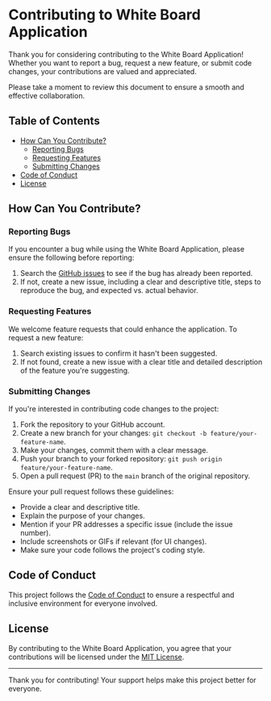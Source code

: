 # Contributing to White Board Application

Thank you for considering contributing to the White Board Application! Whether you want to report a bug, request a new feature, or submit code changes, your contributions are valued and appreciated.

Please take a moment to review this document to ensure a smooth and effective collaboration.

## Table of Contents

- [How Can You Contribute?](#how-can-you-contribute)
  - [Reporting Bugs](#reporting-bugs)
  - [Requesting Features](#requesting-features)
  - [Submitting Changes](#submitting-changes)
- [Code of Conduct](#code-of-conduct)
- [License](#license)

## How Can You Contribute?

### Reporting Bugs

If you encounter a bug while using the White Board Application, please ensure the following before reporting:

1. Search the [GitHub issues](https://github.com/your-username/whiteboard/issues) to see if the bug has already been reported.
2. If not, create a new issue, including a clear and descriptive title, steps to reproduce the bug, and expected vs. actual behavior.

### Requesting Features

We welcome feature requests that could enhance the application. To request a new feature:

1. Search existing issues to confirm it hasn't been suggested.
2. If not found, create a new issue with a clear title and detailed description of the feature you're suggesting.

### Submitting Changes

If you're interested in contributing code changes to the project:

1. Fork the repository to your GitHub account.
2. Create a new branch for your changes: `git checkout -b feature/your-feature-name`.
3. Make your changes, commit them with a clear message.
4. Push your branch to your forked repository: `git push origin feature/your-feature-name`.
5. Open a pull request (PR) to the `main` branch of the original repository.

Ensure your pull request follows these guidelines:

- Provide a clear and descriptive title.
- Explain the purpose of your changes.
- Mention if your PR addresses a specific issue (include the issue number).
- Include screenshots or GIFs if relevant (for UI changes).
- Make sure your code follows the project's coding style.

## Code of Conduct

This project follows the [Code of Conduct](CODE_OF_CONDUCT.md) to ensure a respectful and inclusive environment for everyone involved.

## License

By contributing to the White Board Application, you agree that your contributions will be licensed under the [MIT License](LICENSE).

---

Thank you for contributing! Your support helps make this project better for everyone.
